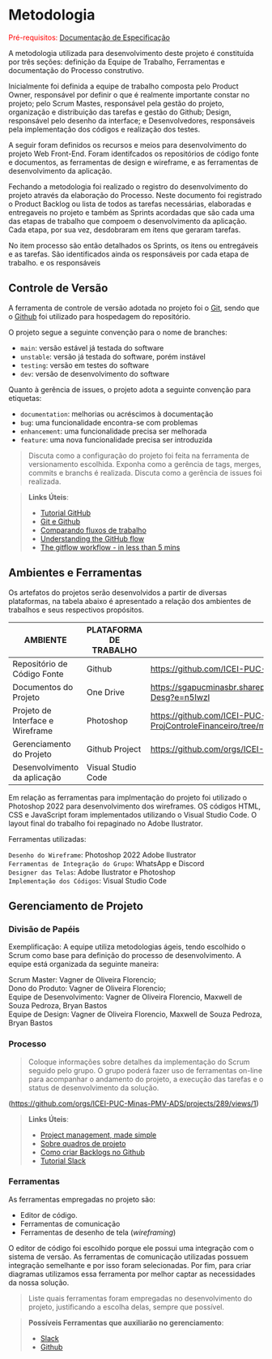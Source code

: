 
# Metodologia

<span style="color:red">Pré-requisitos: <a href="2-Especificação do Projeto.md"> Documentação de Especificação</a></span>

A metodologia utilizada para desenvolvimento deste projeto é constituída por três seções: definição da Equipe de Trabalho, Ferramentas e documentação do Processo construtivo.

Inicialmente foi definida a equipe de trabalho composta pelo Product Owner, responsável por definir o que é realmente importante constar no projeto; pelo Scrum Mastes, responsável pela gestão do projeto, organização e distribuição das tarefas e gestão do Github; Design, responsável pelo desenho da interface; e Desenvolvedores, responsáveis pela implementação dos códigos e realização dos testes.

A seguir foram definidos os recursos e meios para desenvolvimento do projeto Web Front-End. Foram identifcados os repositórios de código fonte e documentos, as ferramentas de design e wireframe, e as ferramentas de desenvolvimento da aplicação.

Fechando a metodologia foi realizado o registro do desenvolvimento do projeto através da elaboração do Processo. Neste documento foi registrado o Product Backlog ou lista de todos as tarefas necessárias, elaboradas e entregaveis no projeto e também as Sprints acordadas que são cada uma das etapas de trabalho que compoem o desenvolvimento da aplicação. Cada etapa, por sua vez, desdobraram em itens que geraram tarefas.

No item processo são então detalhados os Sprints, os itens ou entregáveis e as tarefas. São identificados ainda os responsáveis por cada etapa de trabalho. e os responsáveis

## Controle de Versão

A ferramenta de controle de versão adotada no projeto foi o
[Git](https://git-scm.com/), sendo que o [Github](https://github.com)
foi utilizado para hospedagem do repositório.

O projeto segue a seguinte convenção para o nome de branches:

- `main`: versão estável já testada do software
- `unstable`: versão já testada do software, porém instável
- `testing`: versão em testes do software
- `dev`: versão de desenvolvimento do software

Quanto à gerência de issues, o projeto adota a seguinte convenção para
etiquetas:

- `documentation`: melhorias ou acréscimos à documentação
- `bug`: uma funcionalidade encontra-se com problemas
- `enhancement`: uma funcionalidade precisa ser melhorada
- `feature`: uma nova funcionalidade precisa ser introduzida

>Discuta como a configuração do projeto foi feita na ferramenta de versionamento escolhida. Exponha como a gerência de tags, merges, commits e branchs é realizada. Discuta como a gerência de issues foi realizada.

> **Links Úteis**:
> - [Tutorial GitHub](https://guides.github.com/activities/hello-world/)
> - [Git e Github](https://www.youtube.com/playlist?list=PLHz_AreHm4dm7ZULPAmadvNhH6vk9oNZA)
>  - [Comparando fluxos de trabalho](https://www.atlassian.com/br/git/tutorials/comparing-workflows)
> - [Understanding the GitHub flow](https://guides.github.com/introduction/flow/)
> - [The gitflow workflow - in less than 5 mins](https://www.youtube.com/watch?v=1SXpE08hvGs)

## Ambientes e Ferramentas

Os artefatos do projetos serão desenvolvidos a partir de diversas plataformas, na tabela abaixo é apresentado a relação dos ambientes de trabalhos e seus respectivos propósitos.

|AMBIENTE| PLATAFORMA DE TRABALHO      |LINK DE ACESSO                 |
|--------------------|-----------------------------------------|----------------------------------------|
|Repositório de Código Fonte    | Github | https://github.com/ICEI-PUC-Minas-PMV-ADS/PMV-ADS-2023-1-E3-PROJ-INT-T8-Grupo3-ProjControleFinanceiro|
|Documentos do Projeto | One Drive  | https://sgapucminasbr.sharepoint.com/:f:/s/ControleFinanceiroPUC/EsBMymB3oApPvwetU8cUNiEBfKNO6tDvXJA8f14g0-Desg?e=n5Iwzl|
|Projeto de Interface e Wireframe | Photoshop | https://github.com/ICEI-PUC-Minas-PMV-ADS/PMV-ADS-2023-1-E3-PROJ-INT-T8-Grupo3-ProjControleFinanceiro/tree/main/docs/img|
|Gerenciamento do Projeto   | Github Project   | https://github.com/orgs/ICEI-PUC-Minas-PMV-ADS/projects/289|
|Desenvolvimento da aplicação   | Visual Studio Code  |  |

Em relação as ferramentas para implmentação do projeto foi utilizado o Photoshop 2022 para desenvolvimento dos wireframes. OS códigos HTML, CSS e JavaScript foram implementados utilizando o Visual Studio Code. O layout final do trabalho foi repaginado no Adobe Ilustrator.

Ferramentas utilizadas:

`Desenho do Wireframe`: Photoshop 2022 Adobe Ilustrator<br>
`Ferramentas de Integração do Grupo`:  WhatsApp e Discord <br>
`Designer das Telas`: Adobe Ilustrator e Photoshop <br>
`Implementação dos Códigos`:  Visual Studio Code

## Gerenciamento de Projeto

### Divisão de Papéis

Exemplificação: A equipe utiliza metodologias ágeis, tendo escolhido o Scrum como base para definição do processo de desenvolvimento. A equipe está organizada da seguinte maneira:

Scrum Master: Vagner de Oliveira Florencio; <br>
Dono do Produto: Vagner de Oliveira Florencio;<br>
Equipe de Desenvolvimento: Vagner de Oliveira Florencio, Maxwell de Souza Pedroza, Bryan Bastos<br>
Equipe de Design: Vagner de Oliveira Florencio, Maxwell de Souza Pedroza, Bryan Bastos<br>


### Processo

>Coloque  informações sobre detalhes da implementação do Scrum seguido pelo grupo. O grupo poderá fazer uso de ferramentas on-line para acompanhar o andamento do projeto, a execução das tarefas e o status de desenvolvimento da solução.
 
(https://github.com/orgs/ICEI-PUC-Minas-PMV-ADS/projects/289/views/1)

> **Links Úteis**:
> - [Project management, made simple](https://github.com/features/project-management/)
> - [Sobre quadros de projeto](https://docs.github.com/pt/github/managing-your-work-on-github/about-project-boards)
> - [Como criar Backlogs no Github](https://www.youtube.com/watch?v=RXEy6CFu9Hk)
> - [Tutorial Slack](https://slack.com/intl/en-br/)

### Ferramentas

As ferramentas empregadas no projeto são:

- Editor de código.
- Ferramentas de comunicação
- Ferramentas de desenho de tela (_wireframing_)

O editor de código foi escolhido porque ele possui uma integração com o
sistema de versão. As ferramentas de comunicação utilizadas possuem
integração semelhante e por isso foram selecionadas. Por fim, para criar
diagramas utilizamos essa ferramenta por melhor captar as
necessidades da nossa solução.

>Liste quais ferramentas foram empregadas no desenvolvimento do projeto, justificando a escolha delas, sempre que possível.
 
> **Possíveis Ferramentas que auxiliarão no gerenciamento**: 
> - [Slack](https://slack.com/)
> - [Github](https://github.com/)
